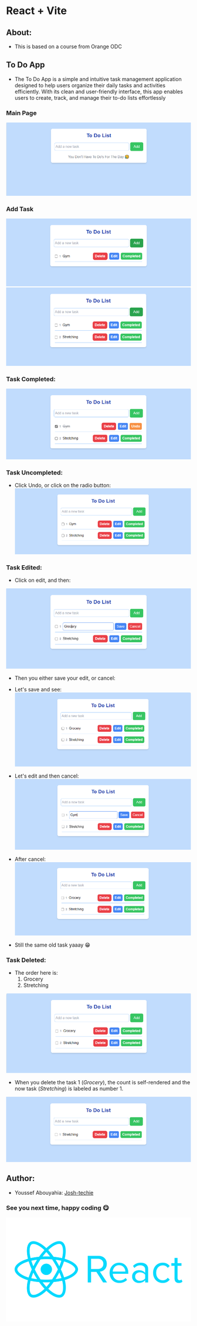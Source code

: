 # React + Vite
## About:
- This is based on a course from Orange ODC


## To Do App

- The To Do App is a simple and intuitive task management application designed to help users organize their daily tasks and activities efficiently. With its clean and user-friendly interface, this app enables users to create, track, and manage their to-do lists effortlessly

### Main Page
![Alt text](Assets/image.png)

### Add Task

![Alt text](Assets/image-4.png)
![Alt text](Assets/image-5.png)

### Task Completed:

![Alt text](Assets/image-6.png)

### Task Uncompleted:
- Click Undo, or click on the radio button:
![Alt text](Assets/image-7.png)

### Task Edited:
- Click on edit, and then:

![Alt text](Assets/image-8.png)

- Then you either save your edit, or cancel:
- Let's save and see:
![Alt text](Assets/image-9.png)

- Let's edit and then cancel:
![Alt text](Assets/image-10.png)

- After cancel:
![Alt text](Assets/image-11.png)

- Still the same old task yaaay 😁
### Task Deleted:

- The order here is: 
  1. Grocery
  2. Stretching

![Alt text](Assets/image14.png)

- When you delete the task 1 (*Grocery*), the count is self-rendered and the now task (*Stretching*) is labeled as number 1.

![Alt text](Assets/image-13.png)
## Author: 
- Youssef Abouyahia: [Josh-techie](https://github.com/Josh-techie)

### See you next time, happy coding 😋

![Alt text](Assets/React_logo.png)
